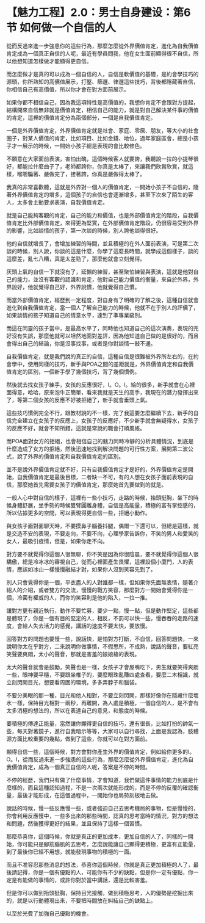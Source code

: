 # 【魅力工程】2.0：男士自身建设：第6节 如何做一个自信的人

從而反過來進一步強患你的這些行為，那麼怎麼從外界價值肯定，進化為自我價值肯定成為一個真正自信的人呢，最近有學員問我，他在女生面前顯得很不自信，所以他想知道怎樣做才能顯得更自信。

而怎麼做才是真的可以成為一個自信的人，自信是軟價值的基礎，是約會學技巧的源頭，你所熟知的高價值展示，打壓、篩選、律選這些技巧，背後都隱藏著自信，你相信自己有高價值，所以你才會在對方面前展示。

如果你都不相信自己，因為我這項特性是高價值的，我想你肯定不會跟對方提起，結構開來自信無非就是價值肯定，相信自己的能力，就是對自己解決某件事的價值的肯定，這裡的價值肯定分為兩個部分，一個是自我價值肯定。

一個是外界價值肯定，外界價值肯定就是社會、家庭、零居、朋友，等大小的社會圈子，對某人價值的肯定，比如項目、比如金錢、地位，過年家庭區會，總是小孩子才一展示的時候，一開始小孩子總是表現的會比較修色。

不願意在大家面前表演，害怕出醜，這個時候客人就要誇，我聽說一拉的小提琴很好，都能拉什麼曲子了，老師都誇你，你真是太棒了，來讓我們欣賞欣賞，就這樣，喉嚼騙著、嚴做完了，接著誇，你真是嚴做得太棒了。

我真的非常喜歡聽，這就是外界對一個人的價值肯定，一開始小孩子不自信的，隨著外界價值肯定的增多，這個孩子的自信也會逐漸增多，甚至下次來了陌生的客人，太多會主動要求表演，自我價值肯定。

就是自己能夠客觀的肯定，自己的能力和價值，也是外部價值肯定的階段，自我價值肯定比外部價值肯定，來得更為堅實，在外部價值肯定階段，仍很容易受到外界的影響，比如談情的孩子，第一次談的時候，別人誇他談得很好。

他的自信就增長了，會增加練習的時間，並且積極的在外人面前表演，可是第二次談的時候，別人說，你談的這是什麼，你學了這麼長時間，就學成這個樣子，談的這麼差，亂七八糟，真是太差勁了，那麼他就會立刻覺得。

灰頭上氣的自信一下就沒有了，延懶的練習，甚至聚怕練習與表演，這就是他對自己的能力，並沒有客觀的認識和肯定，他對自己能力價值的衡量，來自於外界，外界說好，他就覺得自己好，外界說慣，他就覺得自己慣。

而當外部價值肯定，經歷到一定程度，對自身有了明確的了解之後，這種自信就會進化到自我價值肯定，當一個人了解自己能力的時候，他就不在乎別人的評價了，如果談情的孩子知道自己的情意水平，達到了準專業級別。

而這在同靈的孩子當中，是最高水平了，同時他也知道自己的這次演奏，表現的完好沒有失誤，那麼他就可以坦然地面對差評，因為他知道自己做的是很好的，而且會得出自己的結論，你是沒事找事，或者是你對談情一敲不通。

自我價值肯定，就是我們說的真正的自信，這種自信是很難被外界所左右的，在約會學中，使用同樣的技巧，新手與POA之間的差距就是，外界價值肯定和自我價值肯定的區別，一個新手學了幾個技巧，背了幾個慣例。

然後就去找女孩子練手，女孩的反應很好，I。O。I。給的很多，新手就會在心裡面得意，哈哈，原來泡牛正簡單，看來我就是天生的高手，我現在的潛力發揮出來了，等第二個女孩的反應不好被拒絕了，新手就會垂頭上氣。

這些技巧慣例完全不行，跟教材說的不一樣，完了我這要怎麼繼續下去，新手的自信完全建立在女孩子的反應上，女孩子的反應好，不少新手就會無疑得水，女孩子的反應不好，就會不知所錯，這就是常說的職會打順風帳。

而POA面對女方的拒絕，也會相信自己的魅力同時冷靜的分析具體情況，到底是什麼造成了女方的拒絕，然後迅速地找到解決問題的可行性方案，展開第二波公式，說了外界的價值肯定和自我價值肯定的區別。

並不是說外界價值肯定就不好，只有自我價值肯定才是好的，外界價值肯定是開始，自我價值肯定是最後目標，二者缺一不可，有的人想在女孩子面前表現的自信，那麼她首先需要女孩子的價值肯定，那麼她首先要做到的就是。

一般人心中對自信的樣子，這裡有一些小技巧，走路的時候，抬頭挺胸，坐下的時候身體舒展，坐手勢的時候雙臂圓離身體，自信是高能量，積極的富有掌控感的，所以佔據更多的空間，可以表現得更自信一些，拒絕小動作。

與女孩子面對面聊天時，不要摸鼻子腦養抖腿，偶爾一下還可以，但總是這樣，就是交造不安的表現，不要走向，不要不向，心理學家告訴你，不笑的男人和愛笑的女人，最吸引疫情，但是，如果你走不向。

對方要不就覺得你這個人很無聊，你不笑是因為你很陰晨，要不就覺得你這個人很驕傲，總是冷冰冰的審視自己，從而心裡面產生畏懼，這裡設個小廈門，人的表情，應該如冰山一樣慢慢融結才對，如果你人沒到笑容先到了。

別人只會覺得你是一個，平衣盡人的人對誰都一樣，但如果你先面無表情，隨著介紹人的介紹，或者雙方的交流，慢慢的戰方笑容，那麼對方一開始會覺得你是一個，冷菌有權威的人，而你的笑容則是他的陷入，一拉一推。

讓對方更有親近執行，動作不要忙募，要少一點，慢一點，但是動作堅定，這些都是體現了，你是一個有目的堅定的人，相反，不罰可以快一些，慢吞吞的走路的速度，會給人失去活力的感覺，講話的速度不要太快，要放慢。

回答對方的問題也要慢一些，說話快，是怕對方打斷，不自信，回答問題快，一來說明你太在乎對方，二來說明你做事情，不假思所，不成熟，說話的聲音，要紅亮 笑聲要爽朗，太小的聲音，那就是害羞的娘娘槍的表現。

太大的聲音就會是鼓勵，笑聲也是一樣，女孩子才會屋嘴吃下，男生就要笑得爽朗一些，眼神要平穩，不要跟坐椎子的，要麼眼珠亂賺四處查看，要麼二木相識，就立刻閃開目光，想要看周圍的環境，多多弄脖子和腦袋。

不要分美眼的那一種，目光和他人相對，不要立刻閃開，那樣好像你在隱藏什麼壞水一樣，保持目光相對一兩秒，再離開，為人處是積極，一個自信的人，是不會有太多消極的想法的，所以在表達自己的意見，和態度的時候。

要積極的傳達正能量，當然讓你顯得更自信的技巧，還有很長，比如打扮的帥氣一些，每天對著鏡子，進行自我暗示等等，大家可以自行尋找，上面是我認為，肢體源方面比較重要的幾點，做到了這些，你就可以在對方面前。

顯得自信一些，這個時候，對方會對你產生外界的價值肯定，例如給你更多的I。O。I，從而反過來進一步強患的這些行為，那麼怎麼從外界價值肯定，進化為自我價值肯定，成為一個真正自信的人呢，答案是不停的時間。

不停的經歷，我們只有做了什麼事情，才會知道，我們做這件事情的能力到底是什麼樣的，而且這種認知過程，不是一次兩次就能形成的，而是不停的反覆的確認衡量，最後才能形成，在這個過程中，一開始你也局勢刻板地去做。

說話的時候，慢一些反應慢一些，或者強迫自己去思考機局的事物，但是慢慢的，你會利用反應慢中，一些多出來的那些時間，認真的思考當時的情況，對方的想法和問題，然後獲得更好的結果，並且保持了這樣一個習慣。

那麼恭喜你，這個時候，你就是真正的更加成本，更加自信的人了，同樣的一開始，你可能只是腳筋腦肌的去思考，怎麼說能讓自己顯得更積極，更富有正能量，到了最後你已經不用想，就能發現事物的積極的一面。

而且不准容忍那些消息的想法，恭喜你這個時候，你就是真正更加積極的人了，最後請記得，你是一個有優點的人，可能你有不少的缺點，但是你一定有優點，你一定是有能做的事情的，或許你對於當中講話，還是比較害羞。

但是你可以做到抬頭挺胸，保持目光接觸，做到積極思考，人的優勢是挖掘出來的，就是以行動體現出來，不要把時間放在糾結自己的缺點上。

以至於光費了加強自己優點的機會。